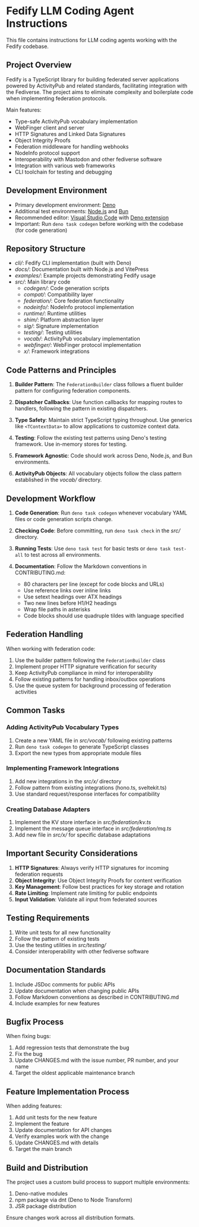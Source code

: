 <!-- deno-fmt-ignore-file -->

Fedify LLM Coding Agent Instructions
====================================

This file contains instructions for LLM coding agents working with the Fedify
codebase.


Project Overview
----------------

Fedify is a TypeScript library for building federated server applications
powered by ActivityPub and related standards, facilitating integration with
the Fediverse. The project aims to eliminate complexity and boilerplate code
when implementing federation protocols.

Main features:

 -  Type-safe ActivityPub vocabulary implementation
 -  WebFinger client and server
 -  HTTP Signatures and Linked Data Signatures
 -  Object Integrity Proofs
 -  Federation middleware for handling webhooks
 -  NodeInfo protocol support
 -  Interoperability with Mastodon and other fediverse software
 -  Integration with various web frameworks
 -  CLI toolchain for testing and debugging


Development Environment
-----------------------

 -  Primary development environment: [Deno]
 -  Additional test environments: [Node.js] and [Bun]
 -  Recommended editor: [Visual Studio Code] with [Deno extension]
 -  Important: Run `deno task codegen` before working with the codebase (for
    code generation)

[Deno]: https://deno.com/
[Node.js]: https://nodejs.org/
[Bun]: https://bun.sh/
[Visual Studio Code]: https://code.visualstudio.com/
[Deno extension]: https://marketplace.visualstudio.com/items?itemName=denoland.vscode-deno


Repository Structure
--------------------

 -  *cli/*: Fedify CLI implementation (built with Deno)
 -  *docs/*: Documentation built with Node.js and VitePress
 -  *examples/*: Example projects demonstrating Fedify usage
 -  *src/*: Main library code
    -  *codegen/*: Code generation scripts
    -  *compat/*: Compatibility layer
    -  *federation/*: Core federation functionality
    -  *nodeinfo/*: NodeInfo protocol implementation
    -  *runtime/*: Runtime utilities
    -  *shim/*: Platform abstraction layer
    -  *sig/*: Signature implementation
    -  *testing/*: Testing utilities
    -  *vocab/*: ActivityPub vocabulary implementation
    -  *webfinger/*: WebFinger protocol implementation
    -  *x/*: Framework integrations


Code Patterns and Principles
----------------------------

1. **Builder Pattern**: The `FederationBuilder` class follows a fluent builder
   pattern for configuring federation components.

2. **Dispatcher Callbacks**: Use function callbacks for mapping routes to
   handlers, following the pattern in existing dispatchers.

3. **Type Safety**: Maintain strict TypeScript typing throughout. Use generics
   like `<TContextData>` to allow applications to customize context data.

4. **Testing**: Follow the existing test patterns using Deno's testing
   framework. Use in-memory stores for testing.

5. **Framework Agnostic**: Code should work across Deno, Node.js, and Bun
   environments.

6. **ActivityPub Objects**: All vocabulary objects follow the class pattern
   established in the *vocab/* directory.


Development Workflow
--------------------

1. **Code Generation**: Run `deno task codegen` whenever vocabulary YAML files
   or code generation scripts change.

2. **Checking Code**: Before committing, run `deno task check` in the *src/*
   directory.

3. **Running Tests**: Use `deno task test` for basic tests or
   `deno task test-all` to test across all environments.

4. **Documentation**: Follow the Markdown conventions in CONTRIBUTING.md:
    -  80 characters per line (except for code blocks and URLs)
    -  Use reference links over inline links
    -  Use setext headings over ATX headings
    -  Two new lines before H1/H2 headings
    -  Wrap file paths in asterisks
    -  Code blocks should use quadruple tildes with language specified


Federation Handling
-------------------

When working with federation code:

1. Use the builder pattern following the `FederationBuilder` class
2. Implement proper HTTP signature verification for security
3. Keep ActivityPub compliance in mind for interoperability
4. Follow existing patterns for handling inbox/outbox operations
5. Use the queue system for background processing of federation activities


Common Tasks
------------

### Adding ActivityPub Vocabulary Types

1. Create a new YAML file in *src/vocab/* following existing patterns
2. Run `deno task codegen` to generate TypeScript classes
3. Export the new types from appropriate module files

### Implementing Framework Integrations

1. Add new integrations in the *src/x/* directory
2. Follow pattern from existing integrations (hono.ts, sveltekit.ts)
3. Use standard request/response interfaces for compatibility

### Creating Database Adapters

1. Implement the KV store interface in *src/federation/kv.ts*
2. Implement the message queue interface in *src/federation/mq.ts*
3. Add new file in *src/x/* for specific database adaptations


Important Security Considerations
---------------------------------

1. **HTTP Signatures**: Always verify HTTP signatures for incoming federation
   requests
2. **Object Integrity**: Use Object Integrity Proofs for content verification
3. **Key Management**: Follow best practices for key storage and rotation
4. **Rate Limiting**: Implement rate limiting for public endpoints
5. **Input Validation**: Validate all input from federated sources


Testing Requirements
--------------------

1. Write unit tests for all new functionality
2. Follow the pattern of existing tests
3. Use the testing utilities in *src/testing/*
4. Consider interoperability with other fediverse software


Documentation Standards
-----------------------

1. Include JSDoc comments for public APIs
2. Update documentation when changing public APIs
3. Follow Markdown conventions as described in CONTRIBUTING.md
4. Include examples for new features


Bugfix Process
--------------

When fixing bugs:

1. Add regression tests that demonstrate the bug
2. Fix the bug
3. Update CHANGES.md with the issue number, PR number, and your name
4. Target the oldest applicable maintenance branch


Feature Implementation Process
------------------------------

When adding features:

1. Add unit tests for the new feature
2. Implement the feature
3. Update documentation for API changes
4. Verify examples work with the change
5. Update CHANGES.md with details
6. Target the main branch


Build and Distribution
----------------------

The project uses a custom build process to support multiple environments:
1. Deno-native modules
2. npm package via dnt (Deno to Node Transform)
3. JSR package distribution

Ensure changes work across all distribution formats.
